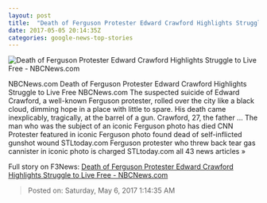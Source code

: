 ```yaml
---
layout: post
title:  "Death of Ferguson Protester Edward Crawford Highlights Struggle to Live Free - NBCNews.com"
date: 2017-05-05 20:14:35Z
categories: google-news-top-stories
---
```


![Death of Ferguson Protester Edward Crawford Highlights Struggle to Live Free - NBCNews.com](https://media2.s-nbcnews.com/j/newscms/2017_18/1989861/170505-edward-crawford-selfie-se-118p_2ee2daab1893632a196b26903a40e083.nbcnews-fp-1200-800.jpg)

NBCNews.com Death of Ferguson Protester Edward Crawford Highlights Struggle to Live Free NBCNews.com The suspected suicide of Edward Crawford, a well-known Ferguson protester, rolled over the city like a black cloud, dimming hope in a place with little to spare. His death came inexplicably, tragically, at the barrel of a gun. Crawford, 27, the father ... The man who was the subject of an iconic Ferguson photo has died CNN Protester featured in iconic Ferguson photo found dead of self-inflicted gunshot wound STLtoday.com Ferguson protester who threw back tear gas cannister in iconic photo is charged STLtoday.com all 43 news articles »


Full story on F3News: [Death of Ferguson Protester Edward Crawford Highlights Struggle to Live Free - NBCNews.com](http://www.f3nws.com/n/WKthBE)

> Posted on: Saturday, May 6, 2017 1:14:35 AM
